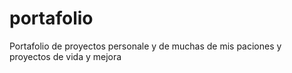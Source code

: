 # portafolio
Portafolio de proyectos personale y de muchas de mis paciones y proyectos de vida y mejora
